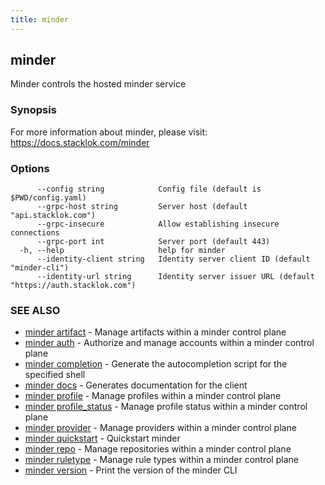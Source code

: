 ```yaml
---
title: minder
---
```

## minder

Minder controls the hosted minder service

### Synopsis

For more information about minder, please visit:
https://docs.stacklok.com/minder

### Options

```
      --config string            Config file (default is $PWD/config.yaml)
      --grpc-host string         Server host (default "api.stacklok.com")
      --grpc-insecure            Allow establishing insecure connections
      --grpc-port int            Server port (default 443)
  -h, --help                     help for minder
      --identity-client string   Identity server client ID (default "minder-cli")
      --identity-url string      Identity server issuer URL (default "https://auth.stacklok.com")
```

### SEE ALSO

* [minder artifact](minder_artifact.md)	 - Manage artifacts within a minder control plane
* [minder auth](minder_auth.md)	 - Authorize and manage accounts within a minder control plane
* [minder completion](minder_completion.md)	 - Generate the autocompletion script for the specified shell
* [minder docs](minder_docs.md)	 - Generates documentation for the client
* [minder profile](minder_profile.md)	 - Manage profiles within a minder control plane
* [minder profile_status](minder_profile_status.md)	 - Manage profile status within a minder control plane
* [minder provider](minder_provider.md)	 - Manage providers within a minder control plane
* [minder quickstart](minder_quickstart.md)	 - Quickstart minder
* [minder repo](minder_repo.md)	 - Manage repositories within a minder control plane
* [minder ruletype](minder_ruletype.md)	 - Manage rule types within a minder control plane
* [minder version](minder_version.md)	 - Print the version of the minder CLI

